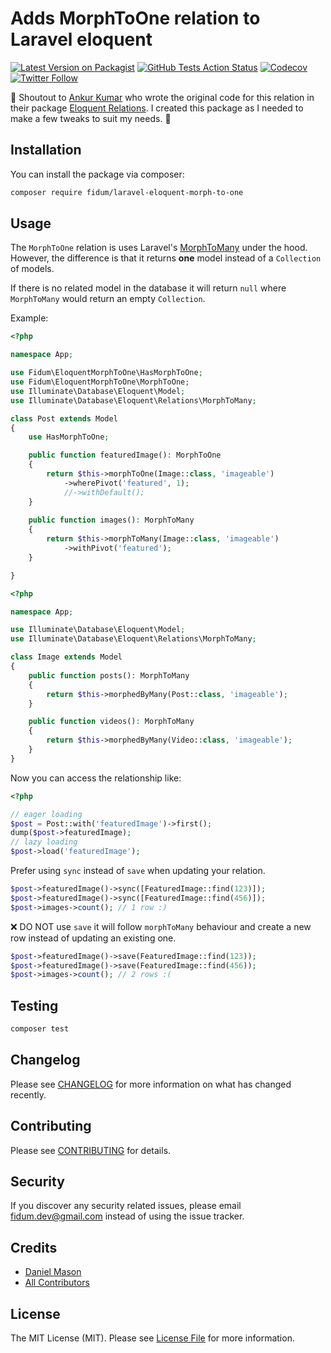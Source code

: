 # Adds MorphToOne relation to Laravel eloquent

[![Latest Version on Packagist](https://img.shields.io/packagist/v/fidum/laravel-eloquent-morph-to-one.svg?style=for-the-badge)](https://packagist.org/packages/fidum/laravel-eloquent-morph-to-one)
[![GitHub Tests Action Status](https://img.shields.io/github/workflow/status/fidum/laravel-eloquent-morph-to-one/Tests?label=tests&style=for-the-badge)](https://github.com/fidum/laravel-eloquent-morph-to-one/actions?query=workflow%3Arun-tests+branch%3Amaster)
[![Codecov](https://img.shields.io/codecov/c/github/fidum/laravel-eloquent-morph-to-one?logo=codecov&logoColor=white&style=for-the-badge)](https://codecov.io/gh/fidum/laravel-eloquent-morph-to-one)
[![Twitter Follow](https://img.shields.io/twitter/follow/danmasonmp?label=Follow&logo=twitter&style=for-the-badge)](https://twitter.com/danmasonmp) 

:mega: Shoutout to [Ankur Kumar](https://github.com/ankurk91) who wrote the original code for this relation in their package [Eloquent Relations](https://github.com/ankurk91/laravel-eloquent-relationships). I created this package as I needed to make a few tweaks to suit my needs. :raised_hands:

## Installation

You can install the package via composer:

```bash
composer require fidum/laravel-eloquent-morph-to-one
```

## Usage

The `MorphToOne` relation is uses Laravel's [MorphToMany](https://laravel.com/docs/7.x/eloquent-relationships#many-to-many-polymorphic-relations) under the hood. However, the difference is that it returns **one** model instead of a `Collection` of models. 

If there is no related model in the database it will return `null` where `MorphToMany` would return an empty `Collection`.

Example:
```php
<?php

namespace App;

use Fidum\EloquentMorphToOne\HasMorphToOne;
use Fidum\EloquentMorphToOne\MorphToOne;
use Illuminate\Database\Eloquent\Model;
use Illuminate\Database\Eloquent\Relations\MorphToMany;

class Post extends Model
{
    use HasMorphToOne;

    public function featuredImage(): MorphToOne
    {
        return $this->morphToOne(Image::class, 'imageable')
            ->wherePivot('featured', 1);
            //->withDefault();
    }
    
    public function images(): MorphToMany
    {
        return $this->morphToMany(Image::class, 'imageable')
            ->withPivot('featured');
    }

}

```

```php
<?php

namespace App;

use Illuminate\Database\Eloquent\Model;
use Illuminate\Database\Eloquent\Relations\MorphToMany;

class Image extends Model
{
    public function posts(): MorphToMany
    {
        return $this->morphedByMany(Post::class, 'imageable');
    }

    public function videos(): MorphToMany
    {
        return $this->morphedByMany(Video::class, 'imageable');
    }
}
```

Now you can access the relationship like:
```php
<?php

// eager loading
$post = Post::with('featuredImage')->first();
dump($post->featuredImage);
// lazy loading
$post->load('featuredImage');
```
Prefer using `sync` instead of `save` when updating your relation. 
```php
$post->featuredImage()->sync([FeaturedImage::find(123)]);
$post->featuredImage()->sync([FeaturedImage::find(456)]);
$post->images->count(); // 1 row :)
```

:x: DO NOT use `save` it will follow `morphToMany` behaviour and create a new row instead of updating an existing one.
```php
$post->featuredImage()->save(FeaturedImage::find(123));
$post->featuredImage()->save(FeaturedImage::find(456));
$post->images->count(); // 2 rows :(
```

## Testing

``` bash
composer test
```

## Changelog

Please see [CHANGELOG](CHANGELOG.md) for more information on what has changed recently.

## Contributing

Please see [CONTRIBUTING](CONTRIBUTING.md) for details.

## Security

If you discover any security related issues, please email fidum.dev@gmail.com instead of using the issue tracker.

## Credits

- [Daniel Mason](https://github.com/fidum)
- [All Contributors](../../contributors)

## License

The MIT License (MIT). Please see [License File](LICENSE.md) for more information.
